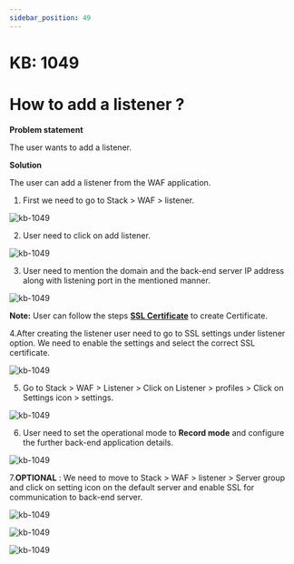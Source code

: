 ```yaml
---
sidebar_position: 49
---
```


# KB: 1049

# How to add a listener ?

**Problem statement**

The user wants to add a listener.

**Solution**

The user can add a listener from the WAF application.

1. First we need to go to Stack > WAF > listener.

![kb-1049](/tutorials/professionalconsole.png)

2. User need to click on add listener.

![kb-1049](/tutorials/proflistener.png)

3. User need to mention the domain and the back-end server IP address along with listening port in the mentioned manner.

![kb-1049](/tutorials/proflis.png)

**Note:** User can follow the steps [**SSL Certificate**](kb-1028.md) to create Certificate.

4.After creating the listener user need to go to SSL settings under listener option. We need to enable the settings and select the correct SSL certificate.

![kb-1049](/tutorials/ssl.png)

5. Go to Stack > WAF > Listener > Click on Listener > profiles > Click on Settings icon > settings.

![kb-1049](/tutorials/lisset.png)

6. User need to set the operational mode to **Record mode** and configure the further back-end application details.

![kb-1049](/tutorials/ssl1.png)

7.**OPTIONAL** : We need to move to Stack > WAF > listener > Server group and click on setting icon on the default server and enable SSL for communication to back-end server.

![kb-1049](/tutorials/op.png)

![kb-1049](/tutorials/opp.png)

![kb-1049](/tutorials/oppp.png)




